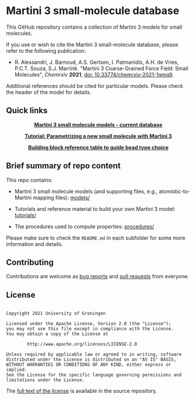 
# Martini 3 small-molecule database

This GitHub repository contains a collection of Martini 3 models for small molecules.

If you use or wish to cite the Martini 3 small-molecule database, please refer to the following publication:

- R. Alessandri, J. Barnoud, A.S. Gertsen, I. Patmanidis, A.H. de Vries, P.C.T. Souza, S.J. Marrink.
  "Martini 3 Coarse-Grained Force Field: Small Molecules", *Chemrxiv* **2021**, [doi: 10.33774/chemrxiv-2021-1qmq9](https://doi.org/10.33774/chemrxiv-2021-1qmq9).
 
Additional references should be cited for particular models. Please check the header of the model for details.
 


## Quick links

<p align="center">
  <a href="https://github.com/ricalessandri/Martini3-small-molecules/blob/main/models/martini_v3.0.0_small_molecules_v1.itp"><b>Martini 3 small molecule models - current database</b></a>
</p>

<p align="center">
  <a href="https://github.com/ricalessandri/Martini3-small-molecules/blob/main/tutorials/M3tutorials--parameterizing-a-new-small-molecule.md"><b>Tutorial: Parametrizing a new small molecule with Martini 3</b></a>
</p>

<p align="center">
  <a href="https://github.com/ricalessandri/Martini3-small-molecules/blob/main/tutorials/building_block_table.pdf"><b>Building block reference table to guide bead type choice</b></a>
</p>



## Brief summary of repo content

This repo contains:

- Martini 3 small molecule models (and supporting files, e.g., atomistic-to-Martini mapping files):
  [models/](https://github.com/ricalessandri/Martini3-small-molecules/blob/master/models)

- Tutorials and reference material to build your own Martini 3 model: 
  [tutorials/](https://github.com/ricalessandri/Martini3-small-molecules/blob/master/tutorials)

- The procedures used to compute properties: 
  [procedures/](https://github.com/ricalessandri/Martini3-small-molecules/blob/master/procedures)
  
Please make sure to check the `README.md` in each subfolder for some more information and details. 



## Contributing

Contributions are welcome as [bug reports] and [pull requests] from everyone.



## License

<pre><code>
Copyright 2021 University of Groningen

Licensed under the Apache License, Version 2.0 (the "License");
you may not use this file except in compliance with the License.
You may obtain a copy of the License at

        http://www.apache.org/licenses/LICENSE-2.0

Unless required by applicable law or agreed to in writing, software
distributed under the License is distributed on an "AS IS" BASIS,
WITHOUT WARRANTIES OR CONDITIONS OF ANY KIND, either express or implied.
See the License for the specific language governing permissions and
limitations under the License.
</code></pre>

The [full text of the license](https://github.com/ricalessandri/Martini3-small-molecules/blob/master/LICENSE) 
is available in the source repository.



[bug reports]: https://github.com/ricalessandri/Martini3-small-molecules/issues
[pull requests]: https://github.com/ricalessandri/Martini3-small-molecules/pulls
